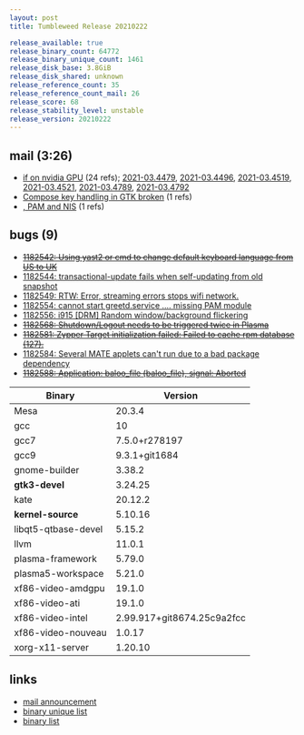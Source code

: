 ```yaml
---
layout: post
title: Tumbleweed Release 20210222

release_available: true
release_binary_count: 64772
release_binary_unique_count: 1461
release_disk_base: 3.8GiB
release_disk_shared: unknown
release_reference_count: 35
release_reference_count_mail: 26
release_score: 68
release_stability_level: unstable
release_version: 20210222
---
```


## mail (3:26)

- [if on nvidia GPU](https://github.com/boombatower/tumbleweed-review/issues/10) (24 refs); [2021-03.4479](https://github.com/boombatower/tumbleweed-review/issues/10), [2021-03.4496](https://github.com/boombatower/tumbleweed-review/issues/10), [2021-03.4519](https://github.com/boombatower/tumbleweed-review/issues/10), [2021-03.4521](https://github.com/boombatower/tumbleweed-review/issues/10), [2021-03.4789](https://github.com/boombatower/tumbleweed-review/issues/10), [2021-03.4792](https://github.com/boombatower/tumbleweed-review/issues/10)
- [Compose key handling in GTK broken](https://github.com/boombatower/tumbleweed-review/issues/10) (1 refs)
- [, PAM and NIS](https://github.com/boombatower/tumbleweed-review/issues/10) (1 refs)

## bugs (9)

<!--more-->

- ~~[1182542: Using yast2 or cmd to change default keyboard language from US to UK](https://bugzilla.opensuse.org/show_bug.cgi?id=1182542)~~
- [1182544: transactional-update fails when self-updating from old snapshot](https://bugzilla.opensuse.org/show_bug.cgi?id=1182544)
- [1182549: RTW: Error, streaming errors stops wifi network.](https://bugzilla.opensuse.org/show_bug.cgi?id=1182549)
- [1182554: cannot start greetd.service .... missing PAM module](https://bugzilla.opensuse.org/show_bug.cgi?id=1182554)
- [1182556: i915 \[DRM\] Random window/background flickering](https://bugzilla.opensuse.org/show_bug.cgi?id=1182556)
- ~~[1182568: Shutdown/Logout needs to be triggered twice in Plasma](https://bugzilla.opensuse.org/show_bug.cgi?id=1182568)~~
- ~~[1182581: Zypper Target initialization failed: Failed to cache rpm database (127).](https://bugzilla.opensuse.org/show_bug.cgi?id=1182581)~~
- [1182584: Several MATE applets can't run due to a bad package dependency](https://bugzilla.opensuse.org/show_bug.cgi?id=1182584)
- ~~[1182588: Application: baloo_file (baloo_file), signal: Aborted](https://bugzilla.opensuse.org/show_bug.cgi?id=1182588)~~

Binary | Version
--- | ---
Mesa | 20.3.4
gcc | 10
gcc7 | 7.5.0+r278197
gcc9 | 9.3.1+git1684
gnome-builder | 3.38.2
**gtk3-devel** | 3.24.25
kate | 20.12.2
**kernel-source** | 5.10.16
libqt5-qtbase-devel | 5.15.2
llvm | 11.0.1
plasma-framework | 5.79.0
plasma5-workspace | 5.21.0
xf86-video-amdgpu | 19.1.0
xf86-video-ati | 19.1.0
xf86-video-intel | 2.99.917+git8674.25c9a2fcc
xf86-video-nouveau | 1.0.17
xorg-x11-server | 1.20.10

## links

- [mail announcement](https://github.com/boombatower/tumbleweed-review/issues/10)
- [binary unique list](http://download.opensuse.org/history/20210222/rpm.unique.list)
- [binary list](http://download.opensuse.org/history/20210222/rpm.list)
